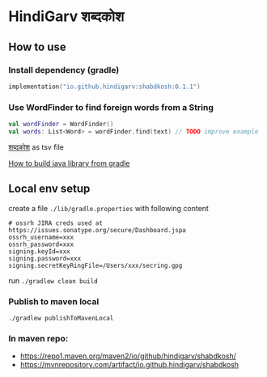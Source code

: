 # HindiGarv शब्दकोश

## How to use

### Install dependency (gradle)
```kotlin
implementation("io.github.hindigarv:shabdkosh:0.1.1")
```

### Use WordFinder to find foreign words from a String
```kotlin
val wordFinder = WordFinder()
val words: List<Word> = wordFinder.find(text) // TODO improve example
```


[शब्दकोश](https://docs.google.com/spreadsheets/d/e/2PACX-1vTnYyZxqwSjM3IPG9TchbZcAUDNM_Y4zbZCFjimzQKVjQpNNinNRj4CeWzXaHDNcDEJ_EPOrtBLycRD/pub?gid=0&single=true&output=tsv) as tsv file

[How to build java library from gradle](https://docs.gradle.org/7.4.2/samples/sample_building_java_libraries.html)

## Local env setup

create a file `./lib/gradle.properties` with following content
```properties
# ossrh JIRA creds used at https://issues.sonatype.org/secure/Dashboard.jspa
ossrh_username=xxx
ossrh_password=xxx
signing.keyId=xxx
signing.password=xxx
signing.secretKeyRingFile=/Users/xxx/secring.gpg
```

run `./gradlew clean build`

### Publish to maven local
`./gradlew publishToMavenLocal`


### In maven repo:
- https://repo1.maven.org/maven2/io/github/hindigarv/shabdkosh/
- https://mvnrepository.com/artifact/io.github.hindigarv/shabdkosh
